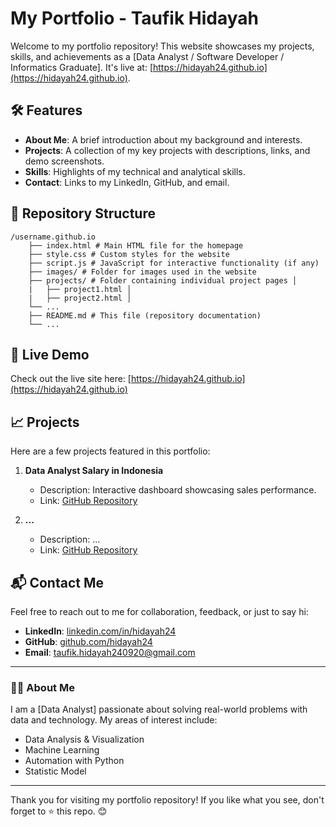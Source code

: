 # My Portfolio - Taufik Hidayah

Welcome to my portfolio repository! This website showcases my projects, skills, and achievements as a [Data Analyst / Software Developer / Informatics Graduate]. It's live at: [https://hidayah24.github.io](https://hidayah24.github.io).

## 🛠️ Features
- **About Me**: A brief introduction about my background and interests.
- **Projects**: A collection of my key projects with descriptions, links, and demo screenshots.
- **Skills**: Highlights of my technical and analytical skills.
- **Contact**: Links to my LinkedIn, GitHub, and email.

## 📂 Repository Structure
```
/username.github.io
    ├── index.html # Main HTML file for the homepage
    ├── style.css # Custom styles for the website
    ├── script.js # JavaScript for interactive functionality (if any)
    ├── images/ # Folder for images used in the website
    ├── projects/ # Folder containing individual project pages │
    |   ├── project1.html │
    |   ├── project2.html │
    └── ...
    ├── README.md # This file (repository documentation)
    └── ...
```

## 🌟 Live Demo
Check out the live site here: [https://hidayah24.github.io](https://hidayah24.github.io)

## 📈 Projects
Here are a few projects featured in this portfolio:

1. **Data Analyst Salary in Indonesia**  
   - Description: Interactive dashboard showcasing sales performance.  
   - Link: [GitHub Repository](https://github.com/hidayah24/...)

2. **...**  
   - Description: ...  
   - Link: [GitHub Repository](https://github.com/hidayah24/...)

## 📬 Contact Me
Feel free to reach out to me for collaboration, feedback, or just to say hi:
- **LinkedIn**: [linkedin.com/in/hidayah24](https://linkedin.com/in/hidayah24)
- **GitHub**: [github.com/hidayah24](https://github.com/hidayah24)
- **Email**: taufik.hidayah240920@gmail.com

---

### 👨‍💻 About Me
I am a [Data Analyst] passionate about solving real-world problems with data and technology. My areas of interest include:
- Data Analysis & Visualization
- Machine Learning
- Automation with Python
- Statistic Model

---

Thank you for visiting my portfolio repository! If you like what you see, don't forget to ⭐ this repo. 😊
